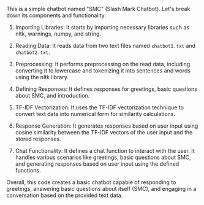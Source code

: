 This is a simple chatbot named "SMC" (Slash Mark Chatbot). Let's break down its components and functionality:

1. Importing Libraries: It starts by importing necessary libraries such as nltk, warnings, numpy, and string.

2. Reading Data: It reads data from two text files named `chatbot1.txt` and `chatbot2.txt`.

3. Preprocessing: It performs preprocessing on the read data, including converting it to lowercase and tokenizing it into sentences and words using the nltk library.

4. Defining Responses: It defines responses for greetings, basic questions about SMC, and introduction.

5. TF-IDF Vectorization: It uses the TF-IDF vectorization technique to convert text data into numerical form for similarity calculations.

6. Response Generation: It generates responses based on user input using cosine similarity between the TF-IDF vectors of the user input and the stored responses.

7. Chat Functionality: It defines a chat function to interact with the user. It handles various scenarios like greetings, basic questions about SMC, and generating responses based on user input using the defined functions.

Overall, this code creates a basic chatbot capable of responding to greetings, answering basic questions about itself (SMC), and engaging in a conversation based on the provided text data.

